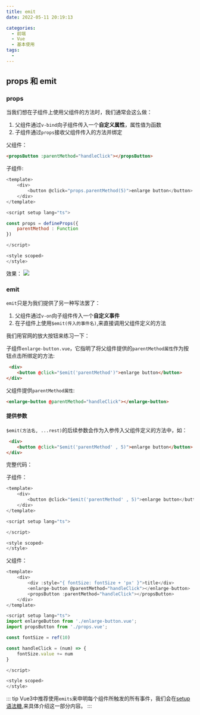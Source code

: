 ```yaml
---
title: emit
date: 2022-05-11 20:19:13

categories:
  - 前端
  - Vue
  - 基本使用
tags:
  - 
---
```


## props 和 emit

### props

当我们想在子组件上使用父组件的方法时，我们通常会这么做：
1. 父组件通过`v-bind`向子组件传入一个**自定义属性**，属性值为函数
2. 子组件通过`props`接收父组件传入的方法并绑定

父组件：

```html
<propsButton :parentMethod="handleClick"></propsButton>
```

子组件:

```javascript
<template>
    <div>
        <button @click="props.parentMethod(5)">enlarge button</button>
    </div>
</template>

<script setup lang="ts">

const props = defineProps({
    parentMethod : Function
})

</script>

<style scoped>
</style>
```

效果：
![](https://linyc.oss-cn-beijing.aliyuncs.com/emit.gif)

### emit

`emit`只是为我们提供了另一种写法罢了：
1.  父组件通过`v-on`向子组件传入一个**自定义事件**
2.  在子组件上使用`$emit(传入的事件名)`,来直接调用父组件定义的方法

我们用官网的放大按钮来练习一下：

子组件`enlarge-button.vue`，它指明了将父组件提供的`parentMethod属性`作为按钮点击所绑定的方法:

```html
 <div>
    <button @click="$emit('parentMethod')">enlarge button</button>
</div>
```

父组件提供`parentMethod属性`:
```html
<enlarge-button @parentMethod="handleClick"></enlarge-button>
```

#### 提供参数

`$emit(方法名, ...rest)`的后续参数会作为入参传入父组件定义的方法中，如：

```html
 <div>
    <button @click="$emit('parentMethod' , 5)">enlarge button</button>
</div>
```

完整代码：

子组件：

```javascript
<template>
    <div>
        <button @click="$emit('parentMethod' , 5)">enlarge button</button>
    </div>
</template>

<script setup lang="ts">

</script>

<style scoped>
</style>
```

父组件：

```javascript
<template>
    <div>
        <div :style="{ fontSize: fontSize + 'px' }">title</div>
        <enlarge-button @parentMethod="handleClick"></enlarge-button>
        <propsButton :parentMethod="handleClick"></propsButton>
    </div>
</template>

<script setup lang="ts">
import enlargeButton from './enlarge-button.vue';
import propsButton from './props.vue';

const fontSize = ref(10)

const handleClick = (num) => {
    fontSize.value += num
}

</script>

<style scoped>
</style>
```


::: tip
Vue3中推荐使用`emits`来申明每个组件所触发的所有事件，我们会在[setup语法糖](/vue/02.Vue3/06.组合式API-setup语法糖.html/#defineEmits),来具体介绍这一部分内容。
:::
